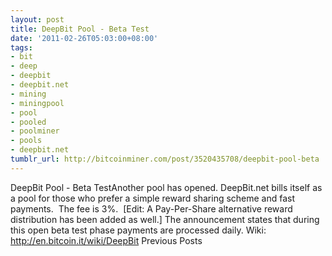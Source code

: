 ```yaml
---
layout: post
title: DeepBit Pool - Beta Test
date: '2011-02-26T05:03:00+08:00'
tags:
- bit
- deep
- deepbit
- deepbit.net
- mining
- miningpool
- pool
- pooled
- poolminer
- pools
- deepbit.net
tumblr_url: http://bitcoinminer.com/post/3520435708/deepbit-pool-beta
---
```

DeepBit Pool - Beta TestAnother pool has opened.
DeepBit.net bills itself as a pool for those who prefer a simple reward sharing scheme and fast payments.  The fee is 3%.  [Edit: A Pay-Per-Share alternative reward distribution has been added as well.]
The announcement states that during this open beta test phase payments are processed daily.
Wiki: http://en.bitcoin.it/wiki/DeepBit
Previous Posts
